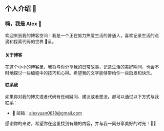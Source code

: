 ## 个人介绍 🌟

### 嗨，我是 Alex 👋

欢迎来到我的博客空间！我是一个正在努力热爱生活的普通人，喜欢记录生活的点滴和探索代码的世界 📔💻。

[//]: # (#### 关于我)

[//]: # (- 🏠 所在地：[你的所在地])

[//]: # (- 🎓 学历：[你的学历])

[//]: # (- 💻 技术领域：Web开发、前端技术、Python等)

[//]: # (- 📚 爱好：旅行、摄影、读书、创作)

#### 关于博客

在这个小小的博客里，我将与你分享我的日常故事，记录生活的美好瞬间，也会不时地探讨一些编程中的技巧和心得。希望我的文字能够带给你一些启发和快乐。

#### 联系我

如果你对我的博文或者代码有任何疑问、建议或者想法，都可以通过以下方式与我联系：

- 📧 邮箱：alexyuan0818@gmail.com

[//]: # (- 🐦 Twitter：[你的 Twitter 账号])

[//]: # (- 🌐 个人网站：[你的个人网站])

感谢你的来访，希望你在这里找到有趣的内容，并与我一同分享美好的时光！💖😊
